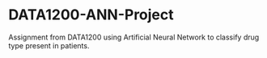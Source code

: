 # DATA1200-ANN-Project
Assignment from DATA1200 using Artificial Neural Network to classify drug type present in patients.
